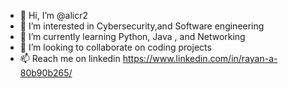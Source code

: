 - 👋 Hi, I’m @alicr2
- 👀 I’m interested in Cybersecurity,and Software engineering
- 🌱 I’m currently learning Python, Java , and Networking
- 💞️ I’m looking to collaborate on coding projects
- 📫 Reach me on linkedin https://www.linkedin.com/in/rayan-a-80b90b265/

<!---
alicr2/alicr2 is a ✨ special ✨ repository because its `README.md` (this file) appears on your GitHub profile.
You can click the Preview link to take a look at your changes.
--->
